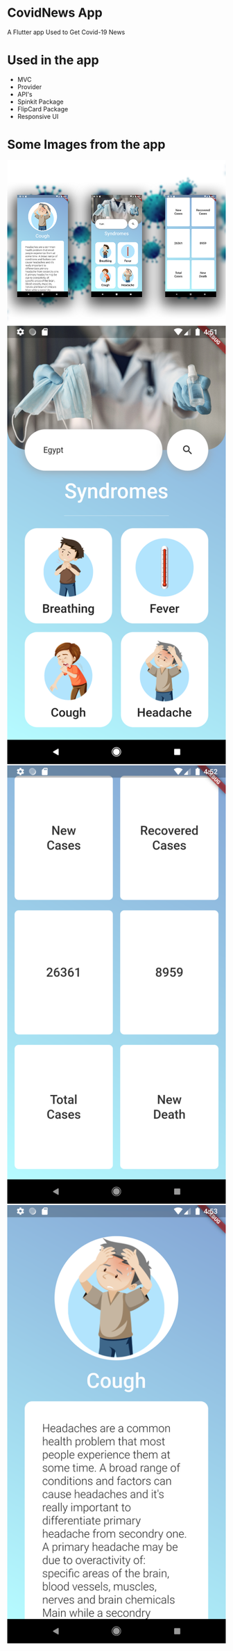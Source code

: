# CovidNews App

A Flutter app Used to Get Covid-19 News

# Used in the app

- MVC
- Provider
- API's
- Spinkit Package
- FlipCard Package
- Responsive UI

# Some Images from the app

![ ](https://github.com/Mohamed-Abdelrazeq/Covid-20/blob/master/Covid%20Images/CovidAppTotal.png)
![ ](https://github.com/Mohamed-Abdelrazeq/Covid-20/blob/master/Covid%20Images/Screenshot_1611543118.png)
![ ](https://github.com/Mohamed-Abdelrazeq/Covid-20/blob/master/Covid%20Images/Screenshot_1611543126.png)
![ ](https://github.com/Mohamed-Abdelrazeq/Covid-20/blob/master/Covid%20Images/Screenshot_1611543202.png)





